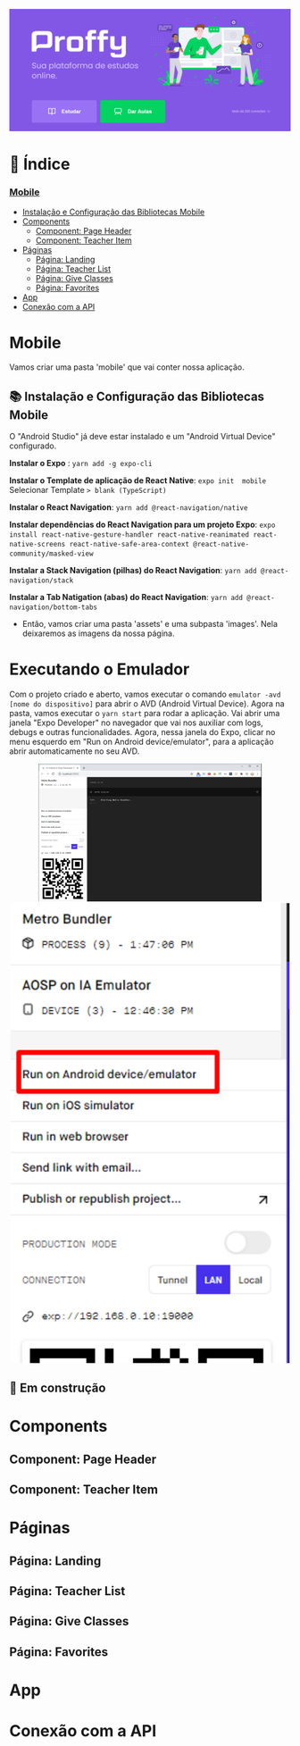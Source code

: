 
<p align="center">
  <img src="../readme/Home.png"/>
</p>

# 📑 Índice

### [Mobile](#mobile)

- [Instalação e Configuração das Bibliotecas Mobile](#-instalação-e-configuração-das-bibliotecas-mobile)
- [Components](#components)
  - [Component: Page Header](#component-page-header)
  - [Component: Teacher Item](#component-teacher-item)
- [Páginas](#páginas)
  - [Página: Landing](#página-landing)
  - [Página: Teacher List](#página-teacher-list)
  - [Página: Give Classes](#página-give-classes)
  - [Página: Favorites](#página-favorites)
- [App](#app)
- [Conexão com a API](#conexão-com-a-api)


# Mobile

Vamos criar uma pasta 'mobile' que vai conter nossa aplicação.

## 📚 Instalação e Configuração das Bibliotecas Mobile

O "Android Studio" já deve estar instalado e um "Android Virtual Device" configurado.

**Instalar o Expo** : `yarn add -g expo-cli`

**Instalar o Template de aplicação de React Native**: `expo init  mobile`
Selecionar Template `> blank (TypeScript)`

**Instalar o React Navigation**: `yarn add @react-navigation/native`

**Instalar dependências do React Navigation para um projeto Expo**: `expo install react-native-gesture-handler react-native-reanimated react-native-screens react-native-safe-area-context @react-native-community/masked-view`

**Instalar a Stack Navigation (pilhas) do React Navigation**: `yarn add @react-navigation/stack`

**Instalar a Tab Natigation (abas) do React Navigation**: `yarn add @react-navigation/bottom-tabs`

- Então, vamos criar uma pasta 'assets' e uma subpasta 'images'. Nela deixaremos as imagens da nossa página.


# Executando o Emulador
Com o projeto criado e aberto, vamos executar o comando `emulator -avd [nome do dispositivo]` para abrir o AVD (Android Virtual Device).
Agora na pasta, vamos executar o `yarn start` para rodar a aplicação. Vai abrir uma janela "Expo Developer" no navegador que vai nos auxiliar com logs, debugs e outras funcionalidades. Agora, nessa janela do Expo, clicar no menu esquerdo em "Run on Android device/emulator", para a aplicação abrir automaticamente no seu AVD.

<p align="center">
  <img src="../readme/expo.png" width="400"/>  <img src="../readme/avd.png" width="500"/>
</p>


## 🚧 Em construção

# Components
## Component: Page Header
## Component: Teacher Item

# Páginas
##  Página: Landing
##  Página: Teacher List
##  Página: Give Classes
##  Página: Favorites

# App

# Conexão com a API
